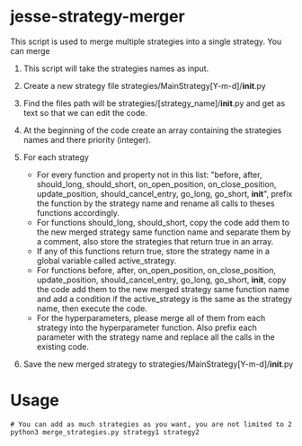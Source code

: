 # jesse-strategy-merger
This script is used to merge multiple strategies into a single strategy. You can merge 

1) This script will take the strategies names as input.
2) Create a new strategy file strategies/MainStrategy[Y-m-d]/__init__.py
3) Find the files path will be strategies/[strategy_name]/__init__.py and get as text so that we can edit the code.
4) At the beginning of the code create an array containing the strategies names and there priority (integer).

5) For each strategy
    - For every function and property not in this list: "before, after, should_long, should_short, on_open_position, on_close_position, update_position, should_cancel_entry, go_long, go_short, __init__", prefix the function by the strategy name and rename all calls to theses functions accordingly.
    - For functions should_long, should_short, copy the code add them to the new merged strategy same function name and separate them by a comment, also store the strategies that return true in an array.
    - If any of this functions return true, store the strategy name in a global variable called active_strategy.
    - For functions before, after, on_open_position, on_close_position, update_position, should_cancel_entry, go_long, go_short, __init__, copy the code add them to the new merged strategy same function name and add a condition if the active_strategy is the same as the strategy name, then execute the code.
    - For the hyperparameters, please merge all of them from each strategy into the hyperparameter function. Also prefix each parameter with the strategy name and replace all the calls in the existing code.

6) Save the new merged strategy to strategies/MainStrategy[Y-m-d]/__init__.py

# Usage
```
# You can add as much strategies as you want, you are not limited to 2
python3 merge_strategies.py strategy1 strategy2 
```

